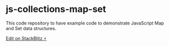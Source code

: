 # js-collections-map-set

This code repository to have example code to demonstrate JavaScript Map and Set data structures.

[Edit on StackBlitz ⚡️](https://stackblitz.com/edit/js-collections-map-set)
